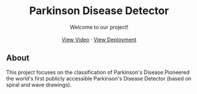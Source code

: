 <div align="center">

  <h1 align="center">Parkinson Disease Detector</h1>

  <p align="center">
    Welcome to our project!
    <br />
    <br />
    <a href="https://drive.google.com/file/d/1rUreH0A7qpYrarMLRRfmehqnBTxXW6YA/view?usp=sharing">View Video</a>
    ·
    <a href="https://parkinson-disease-detector-x3nlmueob9ekvhz96wc4vh.streamlit.app/">View Deployment</a>
  </p>
</div>

## About

This project focuses on the classification of Parkinson's Disease.Pioneered the world's first publicly accessible Parkinson's Disease Detector (based on spiral and wave drawings).
